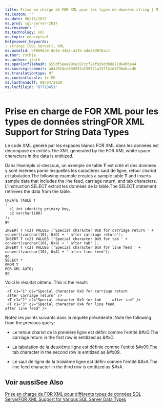 ```yaml
---
title: Prise en charge de FOR XML pour les types de données string | Microsoft Docs
ms.custom: ''
ms.date: 06/13/2017
ms.prod: sql-server-2014
ms.reviewer: ''
ms.technology: xml
ms.topic: conceptual
helpviewer_keywords:
- strings [SQL Server], XML
ms.assetid: bf069da8-de1e-44d2-a1fb-ade383076ac1
author: rothja
ms.author: jroth
ms.openlocfilehash: 655df5eaa90ce307ccf2ef930ddb0d71d64bba44
ms.sourcegitcommit: ad4d92dce894592a259721a1571b1d8736abacdb
ms.translationtype: MT
ms.contentlocale: fr-FR
ms.lasthandoff: 08/04/2020
ms.locfileid: "87710451"
---
```

# <a name="for-xml-support-for-string-data-types"></a><span data-ttu-id="f8aa6-102">Prise en charge de FOR XML pour les types de données string</span><span class="sxs-lookup"><span data-stu-id="f8aa6-102">FOR XML Support for String Data Types</span></span>
  <span data-ttu-id="f8aa6-103">Le code XML généré par les espaces blancs FOR XML dans les données est décomposé en entités.</span><span class="sxs-lookup"><span data-stu-id="f8aa6-103">The XML generated by the FOR XML white space characters in the data is entitized.</span></span>  
  
 <span data-ttu-id="f8aa6-104">Dans l’exemple ci-dessous, un exemple de table **T** est créé et des données y sont insérées parmi lesquelles les caractères saut de ligne, retour chariot et tabulation.</span><span class="sxs-lookup"><span data-stu-id="f8aa6-104">The following example creates a sample table **T** and inserts sample data that includes the line feed, carriage return, and tab characters.</span></span> <span data-ttu-id="f8aa6-105">L'instruction SELECT extrait les données de la table.</span><span class="sxs-lookup"><span data-stu-id="f8aa6-105">The SELECT statement retrieves the data from the table.</span></span>  
  
```  
CREATE TABLE T  
(  
  c1 int identity primary key,  
  c2 varchar(100)  
);  
go  
  
INSERT T (c2) VALUES ('Special character 0xD for carriage return ' + convert(varchar(10), 0xD) + ' after carriage return');  
INSERT T (c2) VALUES ('Special character 0x9 for tab ' + convert(varchar(10), 0x9) + ' after tab' );  
INSERT T (c2) VALUES ('Special character 0xA for line feed ' + convert(varchar(10), 0xA) + ' after line feed');  
go  
SELECT *   
FROM T  
FOR XML AUTO;  
go  
```  
  
 <span data-ttu-id="f8aa6-106">Voici le résultat obtenu :</span><span class="sxs-lookup"><span data-stu-id="f8aa6-106">This is the result:</span></span>  
  
```  
 <T c1="1" c2="Special character 0xD for carriage return   
 after carriage return" />  
 <T c1="2" c2="Special character 0x9 for tab     after tab" />  
 <T c1="3" c2="Special character 0xA for line feed   
after line feed" />  
```  
  
 <span data-ttu-id="f8aa6-107">Notez les points suivants dans la requête précédente :</span><span class="sxs-lookup"><span data-stu-id="f8aa6-107">Note the following from the previous query:</span></span>  
  
-   <span data-ttu-id="f8aa6-108">Le retour chariot de la première ligne est défini comme l'entité &#xD.</span><span class="sxs-lookup"><span data-stu-id="f8aa6-108">The carriage return in the first row is entitized as &#xD.</span></span>  
  
-   <span data-ttu-id="f8aa6-109">La tabulation de la deuxième ligne est définie comme l'entité &#x09.</span><span class="sxs-lookup"><span data-stu-id="f8aa6-109">The tab character in the second row is entitized as &#x09.</span></span>  
  
-   <span data-ttu-id="f8aa6-110">Le saut de ligne de la troisième ligne est défini comme l'entité &#xA.</span><span class="sxs-lookup"><span data-stu-id="f8aa6-110">The line feed character in the third row is entitized as &#xA.</span></span>  
  
## <a name="see-also"></a><span data-ttu-id="f8aa6-111">Voir aussi</span><span class="sxs-lookup"><span data-stu-id="f8aa6-111">See Also</span></span>  
 [<span data-ttu-id="f8aa6-112">Prise en charge de FOR XML pour différents types de données SQL Server</span><span class="sxs-lookup"><span data-stu-id="f8aa6-112">FOR XML Support for Various SQL Server Data Types</span></span>](for-xml-support-for-various-sql-server-data-types.md)  
  
  
